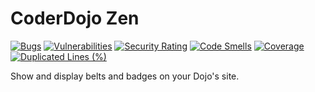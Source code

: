 # CoderDojo Zen

[![Bugs](https://sonarcloud.io/api/project_badges/measure?project=kinsaledojo_coderdojo-zen&metric=bugs)](https://sonarcloud.io/summary/new_code?id=kinsaledojo_coderdojo-zen)
[![Vulnerabilities](https://sonarcloud.io/api/project_badges/measure?project=kinsaledojo_coderdojo-zen&metric=vulnerabilities)](https://sonarcloud.io/summary/new_code?id=kinsaledojo_coderdojo-zen)
[![Security Rating](https://sonarcloud.io/api/project_badges/measure?project=kinsaledojo_coderdojo-zen&metric=security_rating)](https://sonarcloud.io/summary/new_code?id=kinsaledojo_coderdojo-zen)
[![Code Smells](https://sonarcloud.io/api/project_badges/measure?project=kinsaledojo_coderdojo-zen&metric=code_smells)](https://sonarcloud.io/summary/new_code?id=kinsaledojo_coderdojo-zen)
[![Coverage](https://sonarcloud.io/api/project_badges/measure?project=kinsaledojo_coderdojo-zen&metric=coverage)](https://sonarcloud.io/summary/new_code?id=kinsaledojo_coderdojo-zen)
[![Duplicated Lines (%)](https://sonarcloud.io/api/project_badges/measure?project=kinsaledojo_coderdojo-zen&metric=duplicated_lines_density)](https://sonarcloud.io/summary/new_code?id=kinsaledojo_coderdojo-zen)

Show and display belts and badges on your Dojo's site.

